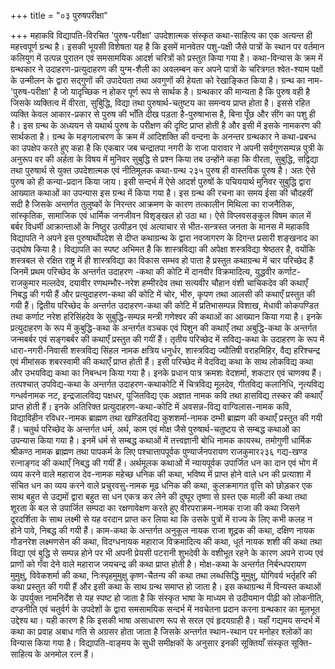 +++
title = "०३ पुरुषपरीक्षा"

+++
महाकवि विद्यापति-विरचित 'पुरुष-परीक्षा' उपदेशात्मक संस्कृत कथा-साहित्य का एक अत्यन्त ही महत्त्वपूर्ण ग्रन्थ है। इसकी भूयसी विशेषता यह है कि इसमें मानवेतर पशु-पक्षी जैसे पात्रों के स्थान पर वर्तमान कलियुग में उत्पन्न पुरातन एवं समसामयिक आदर्श चरित्रों को प्रस्तुत किया गया है। कथा-विन्यास के क्रम में ग्रन्थकार ने उदाहरण-प्रत्युदाहरण की युग्म-शैली का अवलम्बन कर अपने पात्रों के चरित्रगत श्वेत-श्याम पक्षों के उन्मीलन के द्वारा सद्गुणों की उपादेयता तथा अवगुणों की हेयता को रेखाङ्कित किया है।
ग्रन्थ का नाम-'पुरुष-परीक्षा' है जो यादृच्छिक न होकर पूर्ण रूप से सार्थक है। ग्रन्थकार की मान्यता है कि पुरुष वही है जिसके व्यक्तित्व में वीरता, सुबुिद्धि, विद्या तथा पुरुषार्थ-चतुष्टय का समन्वय प्राप्त होता है। इससे रहित व्यक्ति केवल आकार-प्रकार से पुरुष की भाँति दीख पड़ता है-पुरुषाभास है, बिना पूँछ और सींग का पशु ही है। इस ग्रन्थ के अध्ययन से यथार्थ पुरुष के परीक्षण की दृष्टि प्राप्त होती है और इसी में इसके नामकरण की सार्थकता है।
ग्रन्थ के मङ्गलाचरण के क्रम में आदिशक्ति की वन्दना के अनन्तर ग्रन्थकार ने कथा-प्रबन्ध का उपक्षेप करते हुए कहा है कि एकबार जब चन्द्रातपा नगरी के राजा पारावार ने अपनी सर्वगुणसम्पन्न पुत्री के अनुरूप वर की अर्हता के विषय में मुनिवर सुबुद्धि से प्रश्न किया तब उन्होंने कहा कि वीरता, सुबुद्धि, सद्विद्या तथा पुरुषार्थ से युक्त
उपदेशात्मक एवं नीतिमूलक कथा-ग्रन्थ
२३५ पुरुष ही वास्तविक पुरुष है। अतः ऐसे पुरुष को ही कन्या-प्रदान किया जाय। इसी सन्दर्भ में ऐसे आदर्श पुरुषों के पचिययार्थ मुनिवर सुबुद्धि द्वारा आख्यात कथाओं का उपन्यास इस
ग्रन्थ में किया गया है। इस ग्रन्थ की रचना का समय ईसा की चौदहवीं सदी है जिसके अन्तर्गत तुलुष्कों के निरन्तर आक्रमण के कारण तत्कालीन मिथिला का राजनैतिक, सांस्कृतिक, सामाजिक एवं धार्मिक जनजीवन विशृङ्खल हो उठा था। ऐसे विप्लवसङ्कुल विषम काल में बर्बर विधर्मी आक्रान्ताओं के निष्ठुर उत्पीड़न एवं अत्याचार से भीत-सन्त्रस्त जनता के मानस में महाकवि विद्यापति ने अपने इस पुरुषार्थोपदेश से दीप्त कथाग्रन्थ के द्वारा नवजागरण के दिगन्त प्रसारी शङ्खनाद का उद्घोष किया है। विद्यापति का स्पष्ट अभिमत है कि शास्त्रविद्या की अपेक्षा शस्त्रविद्या श्रेष्ठतर है, वयोंकि शस्त्रबल से रक्षित राष्ट्र में ही शास्त्रविद्या का विकास सम्भव हो पाता है
प्रस्तुत कथाग्रन्थ में चार परिच्छेद हैं जिनमें प्रथम परिच्छेद के अन्तर्गत उदाहरण -कथा की कोटि में दानवीर विक्रमादित्य, युद्धवीर कर्णाट-राजकुमार मल्लदेव, दयावीर रणथम्भौर-नरेश हम्मीरदेव तथा सत्यवीर चौहान वंशी चाचिकदेव की कथाएँ निबद्ध की गयी हैं और प्रत्युदाहरण-कथा की कोटि में चोर, भीरु, कृपण तथा आलसी की कथाएँ प्रस्तुत की गयी हैं। द्वितीय परिच्छेद के अन्तर्गत उदाहरण-कथा की कोटि में प्रतिभासम्पन्न विशाख, मेधावी कोकपण्डित तथा कर्णाट नरेश हरिसिंहदेव के सुबुद्धि-सम्पन्न मन्त्री गणेश्वर की कथाओं का आख्यान किया गया है। इनके प्रत्युदाहरण के रूप में कुबुद्धि-कथा के अन्तर्गत वञ्चक एवं पिशुन की कथाएँ तथा अबुद्धि-कथा के अन्तर्गत जन्मबर्बर एवं सङ्गबर्बर की कथाएँ प्रस्तुत की गयीं हैं। तृतीय परिच्छेद में सविद्य-कथा के उदाहरण के रूप में धारा-नगरी-निवासी शस्त्रविद्य सिंहल नामक क्षत्रिय धनुर्धर, शास्त्रविद्य ज्यौतिषी वराहमिहिर, वैद्य हरिश्चन्द्र एवं मीमांसक शबरस्वामी की कथाएँ प्राप्त होती हैं। इसी परिच्छेद में वेदविद्य कथा के साथ लोकविद्य कथा और उभयविद्य कथा का निबन्धन किया गया है। इनके प्रधान पात्र क्रमशः वेदशर्मा, शकटार एवं चाणक्य हैं। तत्पश्चात् उपविद्य-कथा के अन्तर्गत उदाहरण-कथाकोटि में चित्रविद्य मूलदेव, गीतविद्य कलानिधि, नृत्यविद्य गन्धर्वनामक नट, इन्द्रजालविद्य पक्षधर, पूजितविद्य एक अज्ञात नामक कवि तथा हासविद्य तस्कर की कथाएँ प्राप्त होती हैं। इनके अतिरिक्त प्रत्युदाहरण-कथा-कोटि में अवसन्न-विद्य वाग्विलास-नामक कवि, विद्याविहीन रविधर-नामक ब्राह्मण तथा खण्डितविद्य कुशशर्मा-नामक दम्भी ब्राह्मण की कथाएँ प्रस्तुत की गयी हैं। चतुर्थ परिच्छेद के अन्तर्गत धर्म, अर्थ, काम एवं मोक्ष जैसे पुरुषार्थ-चतुष्टय से सम्बद्ध कथाओं का उपन्यास किया गया है। इनमें धर्म से सम्बद्ध कथाओं में तत्त्वज्ञानी बोधि नामक कायस्थ, तमोगुणी धार्मिक श्रीकण्ठ नामक ब्राह्मण तथा पापकर्म के लिए पश्चात्तापपूर्वक पुण्यार्जनपरायण राजकुमार२३६
गद्य-खण्ड
रत्नाङ्गद की कथाएँ निबद्ध की गयीं हैं। अर्थमूलक कथाओं में न्यायपूर्वक उपार्जित धन का दान एवं भोग में व्यय करने वाले महाराज देव-नामक महेच्छ धनिक की कथा, भविष्य में प्राप्त होने वाले धन की प्रत्याशा में संचित धन का व्यय करने वाले प्रचुरवसु-नामक मूढ धनिक की कथा, कुलक्रमागत वृत्ति को छोड़कर एक साथ बहुत से उद्यमों द्वारा बहुत सा धन एकत्र कर लेने की दुष्पूर तृष्णा से ग्रस्त एक माली की कथा तथा शूरता के बल से उपार्जित सम्पदा का रक्षणावेक्षण करते हुए वीरपराक्रम-नामक राजा की कथा जिसने दूरदर्शिता के साथ लक्ष्मी से यह वरदान प्राप्त कर लिया था कि उसके पुत्रों में राज्य के लिए कभी कलह न होने पावे, निबद्ध की गयी हैं। काम-कथा के अन्तर्गत अनुकूल नायक राजा शूद्रक की कथा, दक्षिण नायक गौडनरेश लक्ष्मणसेन की कथा, विदग्धनायक महाराज विक्रमादित्य की कथा, धूर्त नायक शशी की कथा तथा विद्या एवं बुद्धि से सम्पन्न होने पर भी अपनी प्रेयसी पटरानी शुभदेवी के वशीभूत रहने के कारण अपने राज्य एवं प्राणों को गँवा देने वाले महाराज जयचन्द्र की कथा प्राप्त होती है। मोक्ष-कथा के अन्तर्गत निर्बन्धपरायण मुमुक्षु, विवेकशर्मा की कथा, निःस्पृहमुमुक्षु कृष्ण-चैतन्य की कथा तथा लब्धसिद्धि मुमुक्षु, योगिवर्य भर्तृहरि की कथा प्रस्तुत की गयी हैं और इसी कथा के साथ ग्रन्थ समाप्त हो जाता है।
इस कथाग्रन्थ में विन्यस्त कथाओं के उपर्युक्त नामनिर्देश से यह स्पष्ट हो जाता है कि संस्कृत भाषा के माध्यम से उदीयमान पीढ़ी को लोकनीति, दण्डनीति एवं चतुर्वर्ग के उपदेशों के द्वारा समसामयिक सन्दर्भ में नवचेतना प्रदान करना ग्रन्थकार का मूलभूत उद्देश्य था। यही कारण है कि इसकी भाषा असाधारण रूप से सरल एवं हृदयग्राही है। यहाँ गद्यमय सन्दर्भ में कथा का प्रवाह अबाध गति से अग्रसर होता जाता है जिसके अन्तर्गत स्थान-स्थान पर मनोहर श्लोकों का विन्यास किया गया है। विद्यापति-वाङ्मय के सुधी समीक्षकों के अनुसार इनकी सूक्तियाँ संस्कृत सूक्ति-साहित्य के अनमोल रत्न हैं।